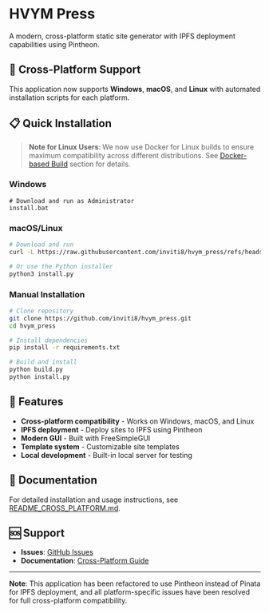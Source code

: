 # HVYM Press

A modern, cross-platform static site generator with IPFS deployment capabilities using Pintheon.

## 🚀 Cross-Platform Support

This application now supports **Windows**, **macOS**, and **Linux** with automated installation scripts for each platform.

## 📋 Quick Installation

> **Note for Linux Users**: We now use Docker for Linux builds to ensure maximum compatibility across different distributions. See [Docker-based Build](#-docker-based-build-linux) section for details.

### Windows
```batch
# Download and run as Administrator
install.bat
```

### macOS/Linux
```bash
# Download and run
curl -L https://raw.githubusercontent.com/inviti8/hvym_press/refs/heads/main/install.sh | bash

# Or use the Python installer
python3 install.py
```

### Manual Installation
```bash
# Clone repository
git clone https://github.com/inviti8/hvym_press.git
cd hvym_press

# Install dependencies
pip install -r requirements.txt

# Build and install
python build.py
python install.py
```

## 🔧 Features

- **Cross-platform compatibility** - Works on Windows, macOS, and Linux
- **IPFS deployment** - Deploy sites to IPFS using Pintheon
- **Modern GUI** - Built with FreeSimpleGUI
- **Template system** - Customizable site templates
- **Local development** - Built-in local server for testing

## 📖 Documentation

For detailed installation and usage instructions, see [README_CROSS_PLATFORM.md](README_CROSS_PLATFORM.md).

## 🆘 Support

- **Issues**: [GitHub Issues](https://github.com/inviti8/hvym_press/issues)
- **Documentation**: [Cross-Platform Guide](README_CROSS_PLATFORM.md)

---

**Note**: This application has been refactored to use Pintheon instead of Pinata for IPFS deployment, and all platform-specific issues have been resolved for full cross-platform compatibility.


